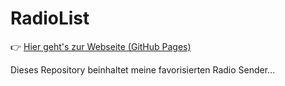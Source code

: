 # RadioList

👉 [Hier geht's zur Webseite (GitHub Pages)](https://b-riemer.github.io/RadioList/)

Dieses Repository beinhaltet meine favorisierten Radio Sender...
